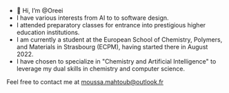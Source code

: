 - 👋 Hi, I’m @Oreei 
- I have various interests from AI to to software design.
- I attended preparatory classes for entrance into prestigious higher education institutions.
- I am currently a student at the European School of Chemistry, Polymers, and Materials in Strasbourg (ECPM), having started there in August 2022.
- I have chosen to specialize in "Chemistry and Artificial Intelligence" to leverage my dual skills in chemistry and computer science.

Feel free to contact me at moussa.mahtoub@outlook.fr
